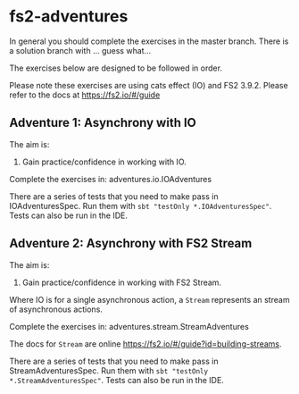 # fs2-adventures
In general you should complete the exercises in the master branch.
There is a solution branch with  ... guess what...

The exercises below are designed to be followed in order.

Please note these exercises are using cats effect (IO) and FS2 3.9.2.  Please refer to the docs at
https://fs2.io/#/guide

## Adventure 1: Asynchrony with IO
The aim is:

1. Gain practice/confidence in working with IO.

Complete the exercises in: adventures.io.IOAdventures

There are a series of tests that you need to make pass in IOAdventuresSpec.
Run them with `sbt "testOnly *.IOAdventuresSpec"`.  Tests can also be run in the IDE.


## Adventure 2: Asynchrony with FS2 Stream
The aim is:

1. Gain practice/confidence in working with FS2 Stream.

Where IO is for a single asynchronous action, a `Stream` represents an stream of
asynchronous actions.

Complete the exercises in: adventures.stream.StreamAdventures

The docs for `Stream` are online https://fs2.io/#/guide?id=building-streams.  

There are a series of tests that you need to make pass in StreamAdventuresSpec.
Run them with `sbt "testOnly *.StreamAdventuresSpec"`.  Tests can also be run in the IDE.
